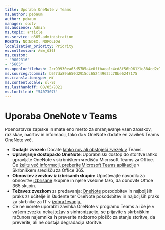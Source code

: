 ```yaml
---
title: Uporaba OneNote v Teams
ms.author: pebaum
author: pebaum
manager: scotv
ms.audience: Admin
ms.topic: article
ms.service: o365-administration
ROBOTS: NOINDEX, NOFOLLOW
localization_priority: Priority
ms.collection: Adm_O365
ms.custom:
- "9002316"
- "5665"
ms.openlocfilehash: 2cc99930ea63d5705a4e0ffbaea0c4cd8f56b96121e884cd2c7d054e1136226b
ms.sourcegitcommit: b5f7da89a650d2915dc652449623c78be6247175
ms.translationtype: MT
ms.contentlocale: sl-SI
ms.lasthandoff: 08/05/2021
ms.locfileid: "54073076"
---
```

# <a name="using-onenote-in-teams"></a>Uporaba OneNote v Teams

Poenostavite zapiske in imate eno mesto za shranjevanje vseh zapiskov, raziskav, načrtov in informacij, tako da v OneNote dodate en zavihek Teams OneNote več.

- **Dodajte zvezek:** Dodate [lahko nov ali obstoječi zvezek v](https://support.microsoft.com/office/add-a-onenote-notebook-to-teams-0ec78cc3-ba3b-4279-a88e-aa40af9865c2) Teams.
- **Upravljanje dostopa do OneNote**: Uporabniški dostop do storitve lahko upravljate OneNote v skrbniškem središču Microsoft Teams za Office. Če [želite več informacij, preberite Microsoft Teams aplikacije](https://docs.microsoft.com/MicrosoftTeams/manage-apps) v Skrbniškem središču za Office 365.
- **Obnovitev zvezkov iz izbrisanih skupin:** Upoštevajte navodila za obnovitev [izbrisane](https://docs.microsoft.com/microsoftteams/archive-or-delete-a-team#restore-a-deleted-team) skupine in njene vsebine tako, da obnovite Office 365 skupin.
- **Težave z zvezkom** za predavanja: [OneNote](https://support.office.com/article/onenote-update-and-best-practices-for-educators-and-students-dde775f0-8b06-4263-8b54-1e9ddc3dd146) posodobitev in najboljših praks za učitelje in študente ter OneNote posodobitev in najboljših praks za skrbnike za IT v [izobraževanju.](https://support.office.com/article/onenote-update-and-best-practices-for-it-admins-in-education-9d78f2b2-5e25-4288-b597-b4ba463c7b46)
- Če ne morete uporabiti zavihka OneNote v programu Teams ali če je v vašem zvezku nekaj težav [](https://docs.microsoft.com/office365/enterprise/view-service-health) s sinhronizacijo, se prijavite s skrbniškim računom najemnika **in** preverite nadzorno ploščo za stanje storitve, da preverite, ali ne obstaja degradacija storitve.
